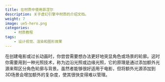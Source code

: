 ```yaml
---
title: 在材质中使用菲涅尔
description: 关于虚幻引擎中材质的介绍文档。
weight: 7
image: ue5-hero.png
categories:
    - 材质教程
tags:
    - 设计视觉、渲染和图形效果
---
```

在创建电影或过长动画时，你尝尝需要想办法更好地突显角色或场景的轮廓。这时你需要用到一种光照技术，称为边沿光照或边缘光照，它的原理是通过添加额外光源来帮区分角色轮廓与背景。虽然者能够很好适用于电影，但将额外光源添加到3D场景会增加额外的复杂度，使其很快变得难以管理。